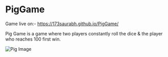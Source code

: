 # PigGame
Game live on:- https://173saurabh.github.io/PigGame/

Pig Game is a game where two players constantly roll the dice &amp; the player who reaches 100 first win.

![Pig Image](https://user-images.githubusercontent.com/64363998/181919544-de8f0191-e06c-4d3a-9e15-e81bfc003030.jpg)
